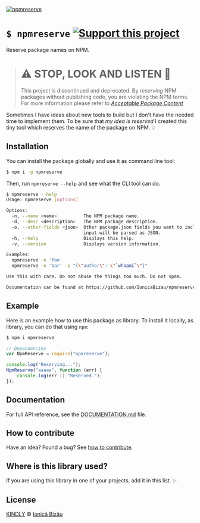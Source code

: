 [![npmreserve](http://i.imgur.com/67mKyws.png)](#)

# `$ npmreserve` [![Support this project][donate-now]][paypal-donations]

Reserve package names on NPM.

> # :warning: STOP, LOOK AND LISTEN :construction:
> This project is discontinued and deprecated. By *reserving* NPM packages
> without publishing code, you are violating the NPM terms. For more information
> please refer to [*Acceptable Package Content*](https://docs.npmjs.com/policies/conduct#acceptable-package-content)

Sometimes I have ideas about new tools to build but I don't have the needed
time to implement them. To be sure that *my idea is reserved* I created this
tiny tool which reserves the name of the package on NPM. :bulb:

## Installation

You can install the package globally and use it as command line tool:

```sh
$ npm i -g npmreserve
```

Then, run `npmreserve --help` and see what the CLI tool can do.

```sh
$ npmreserve --help
Usage: npmreserve [options]

Options:
  -n, --name <name>          The NPM package name.                             
  -d, --desc <description>   The NPM package description.                      
  -o, --other-fields <json>  Other package.json fields you want to include. The
                             input will be parsed as JSON.                     
  -h, --help                 Displays this help.                               
  -v, --version              Displays version information.                     

Examples:
  npmreserve -n 'foo'
  npmreserve -n 'bar' -o "{\"author\": \"`whoami`\"}"

Use this with care. Do not abuse the things too much. Do not spam.

Documentation can be found at https://github.com/IonicaBizau/npmreserve
```

## Example

Here is an example how to use this package as library. To install it locally, as library, you can do that using `npm`:

```sh
$ npm i npmreserve
```

```js
// Dependencies
var NpmReserve = require("npmreserve");

console.log("Reserving...");
NpmReserve("aaaaa", function (err) {
    console.log(err || "Reserved.");
});
```

## Documentation

For full API reference, see the [DOCUMENTATION.md][docs] file.

## How to contribute
Have an idea? Found a bug? See [how to contribute][contributing].

## Where is this library used?
If you are using this library in one of your projects, add it in this list. :sparkles:

## License

[KINDLY][license] © [Ionică Bizău][website]

[license]: http://ionicabizau.github.io/kindly-license/?author=Ionic%C4%83%20Biz%C4%83u%20%3Cbizauionica@gmail.com%3E&year=2015

[website]: http://ionicabizau.net
[paypal-donations]: https://www.paypal.com/cgi-bin/webscr?cmd=_s-xclick&hosted_button_id=RVXDDLKKLQRJW
[donate-now]: http://i.imgur.com/6cMbHOC.png

[contributing]: /CONTRIBUTING.md
[docs]: /DOCUMENTATION.md